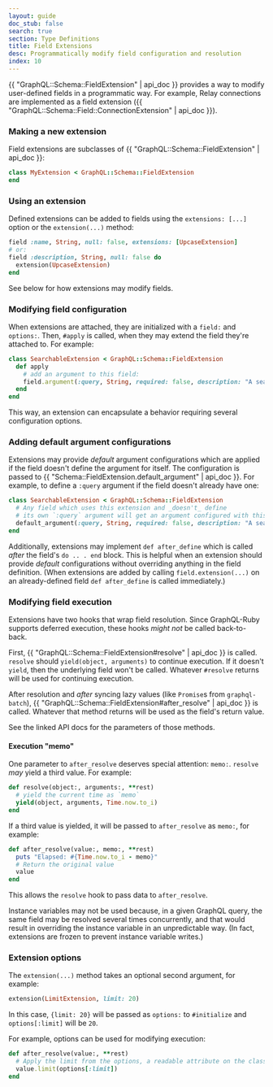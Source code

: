 ```yaml
---
layout: guide
doc_stub: false
search: true
section: Type Definitions
title: Field Extensions
desc: Programmatically modify field configuration and resolution
index: 10
---
```


{{ "GraphQL::Schema::FieldExtension" | api_doc }} provides a way to modify user-defined fields in a programmatic way. For example, Relay connections are implemented as a field extension ({{ "GraphQL::Schema::Field::ConnectionExtension" | api_doc }}).

### Making a new extension

Field extensions are subclasses of {{ "GraphQL::Schema::FieldExtension" | api_doc }}:

```ruby
class MyExtension < GraphQL::Schema::FieldExtension
end
```

### Using an extension

Defined extensions can be added to fields using the `extensions: [...]` option or the `extension(...)` method:

```ruby
field :name, String, null: false, extensions: [UpcaseExtension]
# or:
field :description, String, null: false do
  extension(UpcaseExtension)
end
```

See below for how extensions may modify fields.

### Modifying field configuration

When extensions are attached, they are initialized with a `field:` and `options:`. Then, `#apply` is called, when they may extend the field they're attached to. For example:

```ruby
class SearchableExtension < GraphQL::Schema::FieldExtension
  def apply
    # add an argument to this field:
    field.argument(:query, String, required: false, description: "A search query")
  end
end
```

This way, an extension can encapsulate a behavior requiring several configuration options.

### Adding default argument configurations

Extensions may provide _default_ argument configurations which are applied if the field doesn't define the argument for itself. The configuration is passed to {{ "Schema::FieldExtension.default_argument" | api_doc }}. For example, to define a `:query` argument if the field doesn't already have one:

```ruby
class SearchableExtension < GraphQL::Schema::FieldExtension
  # Any field which uses this extension and _doesn't_ define
  # its own `:query` argument will get an argument configured with this:
  default_argument(:query, String, required: false, description: "A search query")
end
```

Additionally, extensions may implement `def after_define` which is called _after_ the field's `do .. . end` block. This is helpful when an extension should provide _default_ configurations without overriding anything in the field definition. (When extensions are added by calling `field.extension(...)` on an already-defined field `def after_define` is called immediately.)

### Modifying field execution

Extensions have two hooks that wrap field resolution. Since GraphQL-Ruby supports deferred execution, these hooks _might not_ be called back-to-back.

First, {{ "GraphQL::Schema::FieldExtension#resolve" | api_doc }} is called. `resolve` should `yield(object, arguments)` to continue execution. If it doesn't `yield`, then the underlying field won't be called. Whatever `#resolve` returns will be used for continuing execution.

After resolution and _after_ syncing lazy values (like `Promise`s from `graphql-batch`), {{ "GraphQL::Schema::FieldExtension#after_resolve" | api_doc }} is called. Whatever that method returns will be used as the field's return value.

See the linked API docs for the parameters of those methods.

#### Execution "memo"

One parameter to `after_resolve` deserves special attention: `memo:`. `resolve` _may_ yield a third value. For example:

```ruby
def resolve(object:, arguments:, **rest)
  # yield the current time as `memo`
  yield(object, arguments, Time.now.to_i)
end
```

If a third value is yielded, it will be passed to `after_resolve` as `memo:`, for example:

```ruby
def after_resolve(value:, memo:, **rest)
  puts "Elapsed: #{Time.now.to_i - memo}"
  # Return the original value
  value
end
```

This allows the `resolve` hook to pass data to `after_resolve`.

Instance variables may not be used because, in a given GraphQL query, the same field may be resolved several times concurrently, and that would result in overriding the instance variable in an unpredictable way. (In fact, extensions are frozen to prevent instance variable writes.)

### Extension options

The `extension(...)` method takes an optional second argument, for example:

```ruby
extension(LimitExtension, limit: 20)
```

In this case, `{limit: 20}` will be passed as `options:` to `#initialize` and `options[:limit]` will be `20`.

For example, options can be used for modifying execution:

```ruby
def after_resolve(value:, **rest)
  # Apply the limit from the options, a readable attribute on the class
  value.limit(options[:limit])
end
```
